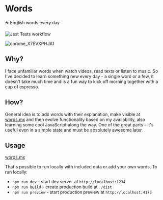 # Words

☕ English words every day

![Jest Tests workflow](https://github.com/chausme/words/actions/workflows/jest-tests.yml/badge.svg)

![chrome_X7EVXPHJA1](https://user-images.githubusercontent.com/8984203/230071640-47529b9a-e906-44dc-829e-c596a5693de5.gif)

## Why?

I face unfamiliar words when watch videos, read texts or listen to music. So I've decided to learn something new every day - a single word or a few, it doesn't take much time and is a fun way to kick off morning together with a cup of espresso.

## How?

General idea is to add words with their explanation, make visible at [words.mx](https://words.mx) and then evolve functionality based on my availability, also learning some cool JavaScript along the way. One of the great parts - it's useful even in a simple state and must be absolutely awesome later.

## Usage

[words.mx](https://words.mx)

That's possible to run locally with included data or add your own words. To run locally:

-   `npm run dev` - start dev server at `http://localhost:1234`
-   `npm run build` - create production build at `./dist`
-   `npm run preview` - start production preview at `http://localhost:4173`
